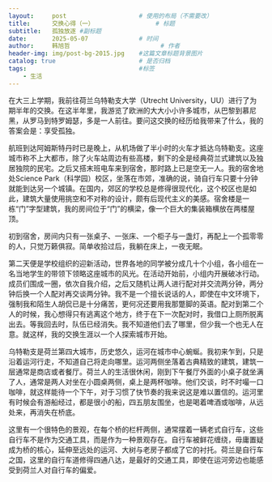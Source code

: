```yaml
---
layout:     post   				    # 使用的布局（不需要改）
title:      交换心得（一） 				# 标题 
subtitle:   孤独放逐 #副标题
date:       2025-05-07				# 时间
author:     韩旭哲 						# 作者
header-img: img/post-bg-2015.jpg 	#这篇文章标题背景图片
catalog: true 						# 是否归档
tags:								#标签
    - 生活
---
```


在大三上学期，我前往荷兰乌特勒支大学（Utrecht University，UU）进行了为期半年的交换。在这半年里，我游览了欧洲的大大小小许多城市，从巴黎到慕尼黑，从罗马到特罗姆瑟，多是一人前往。要问这交换的经历给我带来了什么，我的答案会是：享受孤独。

航班到达阿姆斯特丹时已是晚上，从机场做了半小时的火车才抵达乌特勒支。这座城市称不上大都市，除了火车站周边有些高楼，剩下的全是经典荷兰式建筑以及独居独院的民宅。之后又搭末班电车来到宿舍，那时路上已是空无一人。我的宿舍地处Science Park（科学园）校区，坐落在市郊，准确的说，骑自行车只要十分钟就能到达另一个城镇。在国内，郊区的学校总是修得很现代化，这个校区也是如此，建筑大量使用挑空和不对称的设计，颇有后现代主义的美感。宿舍楼是一栋“门”字型建筑，我的房间位于“门”的横梁，像一个巨大的集装箱横放在两楼屋顶。

初到宿舍，房间内只有一张桌子、一张床、一个柜子与一盏灯，再配上一个孤零零的人，只觉万籁俱寂。简单收拾过后，我躺在床上，一夜无眠。

第二天便是学校组织的迎新活动，世界各地的同学被分成几十个小组，各小组在一名当地学生的带领下领略这座城市的风光。在活动开始前，小组内开展破冰行动。成员们围成一圈，依次自我介绍，之后又随机让两人进行配对并交流两分钟，两分钟后换一个人配对再交谈两分钟。我不是一个擅长说话的人，即使在中文环境下，强制我和陌生人胡侃已是十分痛苦，更何况还要用我那蹩脚的英语。配对到第二个人的时候，我心想得只有逃离这个地方，终于在下一次配对时，我借口上厕所脱离出去。等我回去时，队伍已经消失。我不知道他们去了哪里，但少我一个也无人在意。就这样，我的交换生涯以一个人探索城市开始。

乌特勒支是荷兰第四大城市，历史悠久，运河在城市中心蜿蜒。我初来乍到，只是沿着运河行走，不知道自己将走向哪里。运河两侧坐落着古典精致的建筑，建筑一层通常是商店或者餐厅。荷兰人的生活很休闲，刚到下午餐厅外面的小桌子就坐满了人，通常是两人对坐在小圆桌两侧，桌上是两杯咖啡。他们交谈，时不时嘬一口咖啡，就这样能待一个下午，对于习惯了快节奏的我来说这是难以置信的。运河里有时候会有游船经过，都是很小的船，四五朋友围坐，也是喝着啤酒或咖啡，从远处来，再消失在桥底。

这里有一个很特色的景观，在每个桥的栏杆两侧，通常摆着一辆老式自行车，这些自行车不是作为交通工具，而是作为一种景观存在。自行车被鲜花缠绕，毋庸置疑成为桥的核心，延伸至远处的运河、大树与老房子都成了它的衬托。荷兰是自行车之国，这里的自行车道修得四通八达，是最好的交通工具，即使在运河旁边也能感受到荷兰人对自行车的偏爱。
